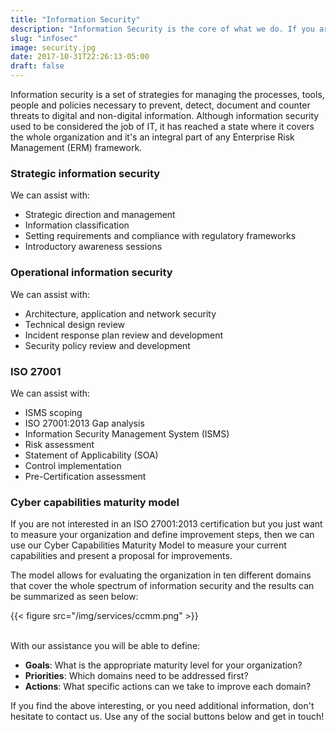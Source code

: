 ```yaml
---
title: "Information Security"
description: "Information Security is the core of what we do. If you are looking for ISO 27001 assistance, measuring your cyber capabilities, improving your security posture, or for a general health check, this is the section for you"
slug: "infosec"
image: security.jpg
date: 2017-10-31T22:26:13-05:00
draft: false
---
```


Information security is a set of strategies for managing the processes, tools, people and policies necessary to prevent, detect, document and counter threats to digital and non-digital information. Although information security used to be considered the job of IT, it has reached a state where it covers the whole organization and it's an integral part of any Enterprise Risk Management (ERM) framework.

### Strategic information security
We can assist with:

* Strategic direction and management
* Information classification
* Setting requirements and compliance with regulatory frameworks
* Introductory awareness sessions

### Operational information security
We can assist with: 

* Architecture, application and network security
* Technical design review
* Incident response plan review and development
* Security policy review and development

### ISO 27001
We can assist with:

* ISMS scoping
* ISO 27001:2013 Gap analysis
* Information Security Management System (ISMS)
* Risk assessment
* Statement of Applicability (SOA)
* Control implementation
* Pre-Certification assessment


### Cyber capabilities maturity model
If you are not interested in an ISO 27001:2013 certification but you just want to measure your organization and define improvement steps, then we can use our Cyber Capabilities Maturity Model to measure your current capabilities and present a proposal for improvements. 

The model allows for evaluating the organization in ten different domains that cover the whole spectrum of information security and the results can be summarized as seen below:

{{< figure src="/img/services/ccmm.png" >}}

<br/>
With our assistance you will be able to define:

* **Goals**: What is the appropriate maturity level for your organization?
* **Priorities**: Which domains need to be addressed first?
* **Actions**: What specific actions can we take to improve each domain?

If you find the above interesting, or you need additional information, don't hesitate to contact us. Use any of the social buttons below and get in touch!


